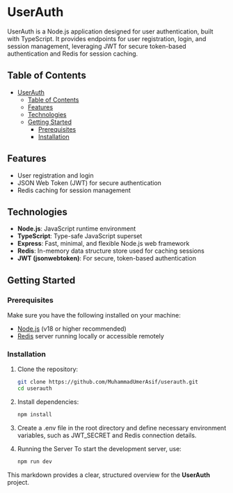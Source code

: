 ﻿# UserAuth

UserAuth is a Node.js application designed for user authentication, built with TypeScript. It provides endpoints for user registration, login, and session management, leveraging JWT for secure token-based authentication and Redis for session caching.

## Table of Contents

- [UserAuth](#userauth)
  - [Table of Contents](#table-of-contents)
  - [Features](#features)
  - [Technologies](#technologies)
  - [Getting Started](#getting-started)
    - [Prerequisites](#prerequisites)
    - [Installation](#installation)

## Features

- User registration and login
- JSON Web Token (JWT) for secure authentication
- Redis caching for session management

## Technologies

- **Node.js**: JavaScript runtime environment
- **TypeScript**: Type-safe JavaScript superset
- **Express**: Fast, minimal, and flexible Node.js web framework
- **Redis**: In-memory data structure store used for caching sessions
- **JWT (jsonwebtoken)**: For secure, token-based authentication

## Getting Started

### Prerequisites

Make sure you have the following installed on your machine:

- [Node.js](https://nodejs.org/) (v18 or higher recommended)
- [Redis](https://redis.io/) server running locally or accessible remotely

### Installation

1. Clone the repository:
   ```bash
   git clone https://github.com/MuhammadUmerAsif/userauth.git
   cd userauth
2. Install dependencies:
   ```bash
   npm install
3. Create a .env file in the root directory and define necessary environment variables, such as JWT_SECRET and Redis connection details.

4. Running the Server
To start the development server, use:
    ```bash
    npm run dev

This markdown provides a clear, structured overview for the **UserAuth** project.
